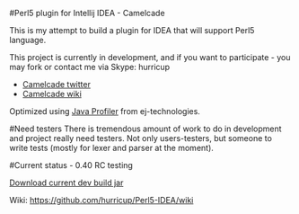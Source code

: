 #Perl5 plugin for Intellij IDEA - Camelcade

This is my attempt to build a plugin for IDEA that will support Perl5 language.

This project is currently in development, and if you want to participate - you may fork or contact me via Skype: hurricup

* [Camelcade twitter](https://twitter.com/CamelcadeIDE)
* [Camelcade wiki](https://github.com/hurricup/Perl5-IDEA/wiki)

Optimized using [Java Profiler](http://www.ej-technologies.com/products/jprofiler/overview.html) from ej-technologies. 

#Need testers
There is tremendous amount of work to do in development and project really need testers. Not only users-testers, but someone
to write tests (mostly for lexer and parser at the moment).

#Current status - 0.40 RC testing

[Download current dev build jar](http://evstigneev.com/camelcade.jar)


Wiki: https://github.com/hurricup/Perl5-IDEA/wiki
